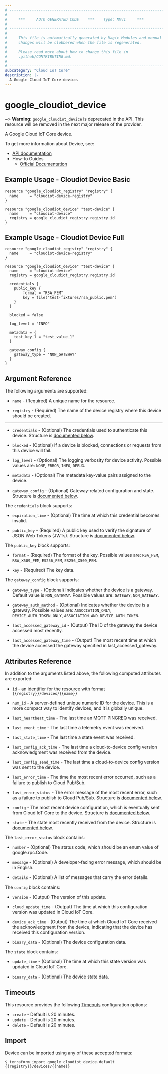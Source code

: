 ```yaml
---
# ----------------------------------------------------------------------------
#
#     ***     AUTO GENERATED CODE    ***    Type: MMv1     ***
#
# ----------------------------------------------------------------------------
#
#     This file is automatically generated by Magic Modules and manual
#     changes will be clobbered when the file is regenerated.
#
#     Please read more about how to change this file in
#     .github/CONTRIBUTING.md.
#
# ----------------------------------------------------------------------------
subcategory: "Cloud IoT Core"
description: |-
  A Google Cloud IoT Core device.
---
```


# google\_cloudiot\_device
~> **Warning:** `google_cloudiot_device` is deprecated in the API. This resource will be removed in the next major release of the provider.

A Google Cloud IoT Core device.


To get more information about Device, see:

* [API documentation](https://cloud.google.com/iot/docs/reference/cloudiot/rest/)
* How-to Guides
    * [Official Documentation](https://cloud.google.com/iot/docs/)

## Example Usage - Cloudiot Device Basic


```hcl
resource "google_cloudiot_registry" "registry" {
  name     = "cloudiot-device-registry"
}

resource "google_cloudiot_device" "test-device" {
  name     = "cloudiot-device"
  registry = google_cloudiot_registry.registry.id
}
```
## Example Usage - Cloudiot Device Full


```hcl
resource "google_cloudiot_registry" "registry" {
  name     = "cloudiot-device-registry"
}

resource "google_cloudiot_device" "test-device" {
  name     = "cloudiot-device"
  registry = google_cloudiot_registry.registry.id

  credentials {
    public_key {
        format = "RSA_PEM"
        key = file("test-fixtures/rsa_public.pem")
    }
  }

  blocked = false

  log_level = "INFO"

  metadata = {
    test_key_1 = "test_value_1"
  }

  gateway_config {
    gateway_type = "NON_GATEWAY"
  }
}
```

## Argument Reference

The following arguments are supported:


* `name` -
  (Required)
  A unique name for the resource.

* `registry` -
  (Required)
  The name of the device registry where this device should be created.


- - -


* `credentials` -
  (Optional)
  The credentials used to authenticate this device.
  Structure is [documented below](#nested_credentials).

* `blocked` -
  (Optional)
  If a device is blocked, connections or requests from this device will fail.

* `log_level` -
  (Optional)
  The logging verbosity for device activity.
  Possible values are: `NONE`, `ERROR`, `INFO`, `DEBUG`.

* `metadata` -
  (Optional)
  The metadata key-value pairs assigned to the device.

* `gateway_config` -
  (Optional)
  Gateway-related configuration and state.
  Structure is [documented below](#nested_gateway_config).


<a name="nested_credentials"></a>The `credentials` block supports:

* `expiration_time` -
  (Optional)
  The time at which this credential becomes invalid.

* `public_key` -
  (Required)
  A public key used to verify the signature of JSON Web Tokens (JWTs).
  Structure is [documented below](#nested_public_key).


<a name="nested_public_key"></a>The `public_key` block supports:

* `format` -
  (Required)
  The format of the key.
  Possible values are: `RSA_PEM`, `RSA_X509_PEM`, `ES256_PEM`, `ES256_X509_PEM`.

* `key` -
  (Required)
  The key data.

<a name="nested_gateway_config"></a>The `gateway_config` block supports:

* `gateway_type` -
  (Optional)
  Indicates whether the device is a gateway.
  Default value is `NON_GATEWAY`.
  Possible values are: `GATEWAY`, `NON_GATEWAY`.

* `gateway_auth_method` -
  (Optional)
  Indicates whether the device is a gateway.
  Possible values are: `ASSOCIATION_ONLY`, `DEVICE_AUTH_TOKEN_ONLY`, `ASSOCIATION_AND_DEVICE_AUTH_TOKEN`.

* `last_accessed_gateway_id` -
  (Output)
  The ID of the gateway the device accessed most recently.

* `last_accessed_gateway_time` -
  (Output)
  The most recent time at which the device accessed the gateway specified in last_accessed_gateway.

## Attributes Reference

In addition to the arguments listed above, the following computed attributes are exported:

* `id` - an identifier for the resource with format `{{registry}}/devices/{{name}}`

* `num_id` -
  A server-defined unique numeric ID for the device.
  This is a more compact way to identify devices, and it is globally unique.

* `last_heartbeat_time` -
  The last time an MQTT PINGREQ was received.

* `last_event_time` -
  The last time a telemetry event was received.

* `last_state_time` -
  The last time a state event was received.

* `last_config_ack_time` -
  The last time a cloud-to-device config version acknowledgment was received from the device.

* `last_config_send_time` -
  The last time a cloud-to-device config version was sent to the device.

* `last_error_time` -
  The time the most recent error occurred, such as a failure to publish to Cloud Pub/Sub.

* `last_error_status` -
  The error message of the most recent error, such as a failure to publish to Cloud Pub/Sub.
  Structure is [documented below](#nested_last_error_status).

* `config` -
  The most recent device configuration, which is eventually sent from Cloud IoT Core to the device.
  Structure is [documented below](#nested_config).

* `state` -
  The state most recently received from the device.
  Structure is [documented below](#nested_state).


<a name="nested_last_error_status"></a>The `last_error_status` block contains:

* `number` -
  (Optional)
  The status code, which should be an enum value of google.rpc.Code.

* `message` -
  (Optional)
  A developer-facing error message, which should be in English.

* `details` -
  (Optional)
  A list of messages that carry the error details.

<a name="nested_config"></a>The `config` block contains:

* `version` -
  (Output)
  The version of this update.

* `cloud_update_time` -
  (Output)
  The time at which this configuration version was updated in Cloud IoT Core.

* `device_ack_time` -
  (Output)
  The time at which Cloud IoT Core received the acknowledgment from the device,
  indicating that the device has received this configuration version.

* `binary_data` -
  (Optional)
  The device configuration data.

<a name="nested_state"></a>The `state` block contains:

* `update_time` -
  (Optional)
  The time at which this state version was updated in Cloud IoT Core.

* `binary_data` -
  (Optional)
  The device state data.

## Timeouts

This resource provides the following
[Timeouts](https://developer.hashicorp.com/terraform/plugin/sdkv2/resources/retries-and-customizable-timeouts) configuration options:

- `create` - Default is 20 minutes.
- `update` - Default is 20 minutes.
- `delete` - Default is 20 minutes.

## Import


Device can be imported using any of these accepted formats:

```
$ terraform import google_cloudiot_device.default {{registry}}/devices/{{name}}
```
